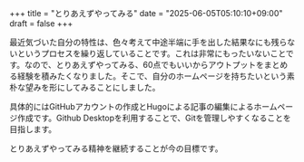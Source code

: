 
+++
title = "とりあえずやってみる"
date = "2025-06-05T05:10:10+09:00"
draft = false
+++

最近気づいた自分の特性は、色々考えて中途半端に手を出した結果なにも残らないというプロセスを繰り返していることです。これは非常にもったいないことです。なので、とりあえずやってみる、60点でもいいからアウトプットをまとめる経験を積みたくなりました。そこで、自分のホームページを持ちたいという素朴な望みを形にしてみることにしました。

具体的にはGitHubアカウントの作成とHugoによる記事の編集によるホームページ作成です。Github Desktopを利用することで、Gitを管理しやすくなることを目指します。

とりあえずやってみる精神を継続することが今の目標です。
